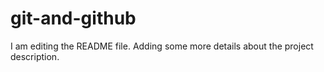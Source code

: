 # git-and-github
I am editing the README file. Adding some more details about the project description.
